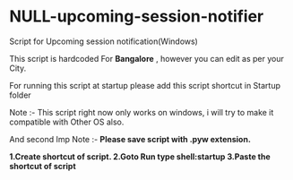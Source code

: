 # NULL-upcoming-session-notifier
Script for Upcoming session notification(Windows)

This script is hardcoded For <b>Bangalore</b> , however you can edit as per your City.

For running this script at startup please add this script shortcut in Startup folder

Note :- This script right now only works on windows, i will try to make it compatible with Other OS also.

And second Imp Note :- <b>Please save script with .pyw extension.

1.Create shortcut of script.
2.Goto Run type <b>shell:startup</b>
3.Paste the shortcut of script
